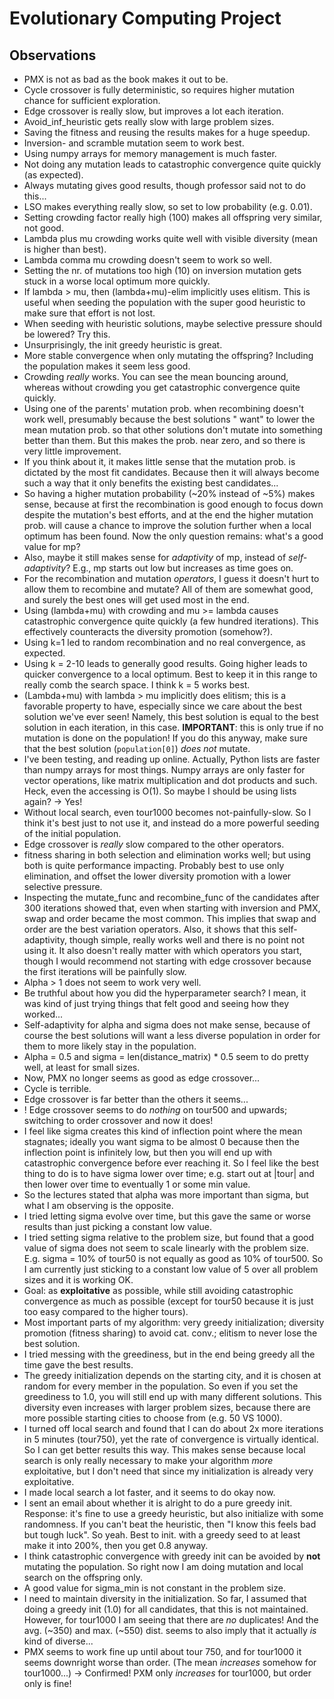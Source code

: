 # Evolutionary Computing Project

## Observations

- PMX is not as bad as the book makes it out to be.
- Cycle crossover is fully deterministic, so requires higher mutation chance for sufficient exploration.
- Edge crossover is really slow, but improves a lot each iteration.
- Avoid_inf_heuristic gets really slow with large problem sizes.
- Saving the fitness and reusing the results makes for a huge speedup.
- Inversion- and scramble mutation seem to work best.
- Using numpy arrays for memory management is much faster.
- Not doing any mutation leads to catastrophic convergence quite quickly (as expected).
- Always mutating gives good results, though professor said not to do this...
- LSO makes everything really slow, so set to low probability (e.g. 0.01).
- Setting crowding factor really high (100) makes all offspring very similar, not good.
- Lambda plus mu crowding works quite well with visible diversity (mean is higher than best).
- Lambda comma mu crowding doesn't seem to work so well.
- Setting the nr. of mutations too high (10) on inversion mutation gets stuck in a worse local optimum more quickly.
- If lambda > mu, then (lambda+mu)-elim implicitly uses elitism. This is useful when seeding the population with the
  super good heuristic to make sure that effort is not lost.
- When seeding with heuristic solutions, maybe selective pressure should be lowered? Try this.
- Unsurprisingly, the init greedy heuristic is great.
- More stable convergence when only mutating the offspring? Including the population makes it seem less good.
- Crowding _really_ works. You can see the mean bouncing around, whereas without crowding you get catastrophic
  convergence quite quickly.
- Using one of the parents' mutation prob. when recombining doesn't work well, presumably because the best solutions "
  want" to lower the mean mutation prob. so that other solutions don't mutate into something better than them. But this
  makes the prob. near zero, and so there is very little improvement.
- If you think about it, it makes little sense that the mutation prob. is dictated by the most fit candidates. Because
  then it will always become such a way that it only benefits the existing best candidates...
- So having a higher mutation probability (~20% instead of ~5%) makes sense, because at first the recombination is good
  enough to focus down despite the mutation's best efforts, and at the end the higher mutation prob. will cause a chance
  to improve the solution further when a local optimum has been found. Now the only question remains: what's a good
  value for mp?
- Also, maybe it still makes sense for _adaptivity_ of mp, instead of _self-adaptivity_? E.g., mp starts out low but
  increases as time goes on.
- For the recombination and mutation _operators_, I guess it doesn't hurt to allow them to recombine and mutate? All of
  them are somewhat good, and surely the best ones will get used most in the end.
- Using (lambda+mu) with crowding and mu >= lambda causes catastrophic convergence quite quickly (a few hundred
  iterations). This effectively counteracts the diversity promotion (somehow?).
- Using k=1 led to random recombination and no real convergence, as expected.
- Using k = 2-10 leads to generally good results. Going higher leads to quicker convergence to a local optimum. Best
  to keep it in this range to really comb the search space. I think k = 5 works best.
- (Lambda+mu) with lambda > mu implicitly does elitism; this is a favorable property to have, especially since we care
  about the best solution we've ever seen! Namely, this best solution is equal to the best solution in each iteration,
  in this case. **IMPORTANT**: this is only true if no mutation is done on the population! If you do this anyway, make
  sure that the best solution (`population[0]`) _does not_ mutate.
- I've been testing, and reading up online. Actually, Python lists are faster than numpy arrays for most things. Numpy
  arrays are only faster for vector operations, like matrix multiplication and dot products and such. Heck, even the
  accessing is O(1). So maybe I should be using lists again? -> Yes!
- Without local search, even tour1000 becomes not-painfully-slow. So I think it's best just to not use it, and instead
  do a more powerful seeding of the initial population.
- Edge crossover is _really_ slow compared to the other operators.
- fitness sharing in both selection and elimination works well; but using both is quite performance impacting. Probably
  best to use only elimination, and offset the lower diversity promotion with a lower selective pressure.
- Inspecting the mutate_func and recombine_func of the candidates after 300 iterations showed that, even when starting
  with inversion and PMX, swap and order became the most common. This implies that swap and order are the best variation
  operators. Also, it shows that this self-adaptivity, though simple, really works well and there is no point not using
  it. It also doesn't really matter with which operators you start, though I would recommend not starting with edge
  crossover because the first iterations will be painfully slow.
- Alpha > 1 does not seem to work very well.
- Be truthful about how you did the hyperparameter search? I mean, it was kind of just trying things that felt good and
  seeing how they worked...
- Self-adaptivity for alpha and sigma does not make sense, because of course the best solutions will want a less diverse
  population in order for them to more likely stay in the population.
- Alpha = 0.5 and sigma = len(distance_matrix) * 0.5 seem to do pretty well, at least for small sizes.
- Now, PMX no longer seems as good as edge crossover...
- Cycle is terrible.
- Edge crossover is far better than the others it seems...
- ! Edge crossover seems to do _nothing_ on tour500 and upwards; switching to order crossover and now it does!
- I feel like sigma creates this kind of inflection point where the mean stagnates; ideally you want sigma to be almost
  0 because then the inflection point is infinitely low, but then you will end up with catastrophic convergence before
  ever reaching it. So I feel like the best thing to do is to have sigma lower over time; e.g. start out at |tour| and
  then lower over time to eventually 1 or some min value.
- So the lectures stated that alpha was more important than sigma, but what I am observing is the opposite.
- I tried letting sigma evolve over time, but this gave the same or worse results than just picking a constant low
  value.
- I tried setting sigma relative to the problem size, but found that a good value of sigma does not seem to scale
  linearly with the problem size. E.g. sigma = 10% of tour50 is not equally as good as 10% of tour500. So I am currently
  just sticking to a constant low value of 5 over all problem sizes and it is working OK.
- Goal: as **exploitative** as possible, while still avoiding catastrophic convergence as much as possible (except for
  tour50 because it is just too easy compared to the higher tours).
- Most important parts of my algorithm: very greedy initialization; diversity promotion (fitness sharing) to avoid cat.
  conv.; elitism to never lose the best solution.
- I tried messing with the greediness, but in the end being greedy all the time gave the best results.
- The greedy initialization depends on the starting city, and it is chosen at random for every member in the population.
  So even if you set the greediness to 1.0, you will still end up with many different solutions. This diversity even
  increases with larger problem sizes, because there are more possible starting cities to choose from (e.g. 50 VS 1000).
- I turned off local search and found that I can do about 2x more iterations in 5 minutes (tour750), yet the rate of
  convergence is virtually identical. So I can get better results this way. This makes sense because local search is
  only really necessary to make your algorithm _more_ exploitative, but I don't need that since my initialization is
  already very exploitative.
- I made local search a lot faster, and it seems to do okay now.
- I sent an email about whether it is alright to do a pure greedy init. Response: it's fine to use a greedy heuristic,
  but also initialize with some randomness. If you can't beat the heuristic, then "I know this feels bad but tough
  luck". So yeah. Best to init. with a greedy seed to at least make it into 200%, then you get 0.8 anyway.
- I think catastrophic convergence with greedy init can be avoided by **not** mutating the population. So right now I am
  doing mutation and local search on the offspring only.
- A good value for sigma_min is not constant in the problem size.
- I need to maintain diversity in the initialization. So far, I assumed that doing a greedy init (1.0) for all
  candidates, that this is not maintained. However, for tour1000 I am seeing that there are *no* duplicates! And the
  avg. (~350) and max. (~550) dist. seems to also imply that it actually *is* kind of diverse...
- PMX seems to work fine up until about tour 750, and for tour1000 it seems downright worse than order. (The mean
  _increases_ somehow for tour1000...) -> Confirmed! PXM only _increases_ for tour1000, but order only is fine!